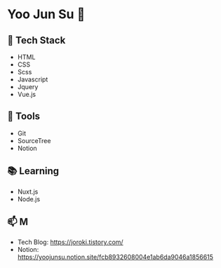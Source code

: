 # Yoo Jun Su 👋

## 🌱 Tech Stack
- HTML
- CSS
- Scss
- Javascript
- Jquery
- Vue.js


## 💼 Tools
- Git
- SourceTree
- Notion

## 📚 Learning
- Nuxt.js
- Node.js

## 📫 M
- Tech Blog: https://joroki.tistory.com/
- Notion: https://yoojunsu.notion.site/fcb8932608004e1ab6da9046a1856615
